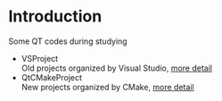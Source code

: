 # Introduction
Some QT codes during studying

- VSProject \
    Old projects organized by Visual Studio, [more detail](/VSProject/ReadMe.md.md)
- QtCMakeProject \
    New projects organized by CMake, [more detail](/QtCMakeProject/ReadMe.md)